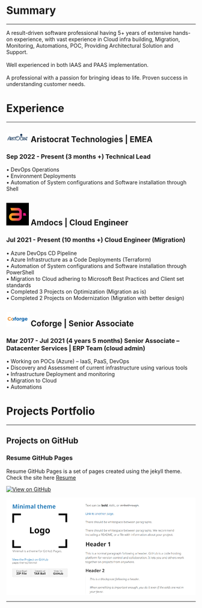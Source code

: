 # Summary
---
A result-driven software professional having 5+ years of extensive hands-on experience,
with vast experience in Cloud infra building, Migration, Monitoring, Automations, POC,
Providing Architectural Solution and Support.
<br>
<br>
Well experienced in both IAAS and PAAS implementation.
<br>
<br>
A professional with a passion for bringing ideas to life. Proven success in understanding
customer needs.

# Experience
---
## <img src="./assets/img/Aristocrat-logo.png" style="max-width: 60px;" alt="company logo"/> Aristocrat Technologies | EMEA 
### Sep 2022 - Present (3 months +) Technical Lead
• DevOps Operations <br>
• Environment Deployments <br>
• Automation of System configurations and Software installation through Shell <br>

## <img src="./assets/img/amdocs.png" style="max-width: 60px;"/> Amdocs | Cloud Engineer 
### Jul 2021 - Present (10 months +) Cloud Engineer (Migration)
• Azure DevOps CD Pipeline <br>
• Azure Infrastructure as a Code Deployments (Terraform) <br>
• Automation of System configurations and Software installation through PowerShell <br>
• Migration to Cloud adhering to Microsoft Best Practices and Client set standards <br>
• Completed 3 Projects on Optimization (Migration as is) <br>
• Completed 2 Projects on Modernization (Migration with better design) <br>


## <img src="./assets/img/Coforge_Logo.jpg" style="max-width: 60px;"/> Coforge | Senior Associate 
### Mar 2017 - Jul 2021 (4 years 5 months) Senior Associate – Datacenter Services | ERP Team (cloud admin)
• Working on POCs (Azure) – IaaS, PaaS, DevOps <br>
• Discovery and Assessment of current infrastructure using various tools  <br>
• Infrastructure Deployment and monitoring <br>
• Migration to Cloud <br>
• Automations <br>


# Projects Portfolio
---
## Projects on GitHub

### Resume GitHub Pages

Resume GitHub Pages is a set of pages created using the jekyll theme. Check the site here <a href="https://anantpramanik.github.io/Resume/">Resume</a>

[![View on GitHub](https://img.shields.io/badge/GitHub-View_on_GitHub-blue?logo=GitHub)](https://github.com/AnantPramanik/Resume)

<center><img src="./assets/img/theme.png"/></center>

---








